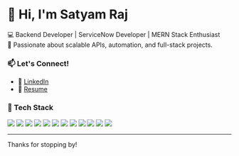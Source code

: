 # 👋 Hi, I'm Satyam Raj

💻 Backend Developer | ServiceNow Developer | MERN Stack Enthusiast  
🚀 Passionate about scalable APIs, automation, and full-stack projects.

### 📫 Let's Connect!
<!--- 🌐 [Portfolio/Website (optional)](https://your-link-here)-->
- 💼 [LinkedIn](https://linkedin.com/in/raj5253)
- 📂 [Resume](https://drive.google.com/file/d/1wxt81nnK0c8_YLc96GIQtdPPhaLPeP4N/view?usp=sharing)

### 🧰 Tech Stack

<img src="https://img.shields.io/badge/JavaScript-F7DF1E?logo=javascript&logoColor=black" />
<img src="https://img.shields.io/badge/Java-007396?logo=java&logoColor=white" />
<img src="https://img.shields.io/badge/Node.js-339933?logo=node.js&logoColor=white" />
<img src="https://img.shields.io/badge/Express.js-000000?logo=express&logoColor=white" />
<img src="https://img.shields.io/badge/React-61DAFB?logo=react&logoColor=black" />
<img src="https://img.shields.io/badge/Next.js-000000?logo=next.js&logoColor=white" />
<img src="https://img.shields.io/badge/HTML5-E34F26?logo=html5&logoColor=white" />
<img src="https://img.shields.io/badge/CSS3-1572B6?logo=css3&logoColor=white" />
<img src="https://img.shields.io/badge/Tailwind_CSS-06B6D4?logo=tailwind-css&logoColor=white" />
<img src="https://img.shields.io/badge/MongoDB-47A248?logo=mongodb&logoColor=white" />
<img src="https://img.shields.io/badge/MySQL-4479A1?logo=mysql&logoColor=white" />
<img src="https://img.shields.io/badge/ServiceNow-0C322C?logo=servicenow&logoColor=white" />

---

Thanks for stopping by!


<!--
**raj5253/raj5253** is a ✨ _special_ ✨ repository because its `README.md` (this file) appears on your GitHub profile.

Here are some ideas to get you started:

- 🔭 I’m currently working on ...
- 🌱 I’m currently learning ...
- 👯 I’m looking to collaborate on ...
- 🤔 I’m looking for help with ...
- 💬 Ask me about ...
- 📫 How to reach me: ...
- 😄 Pronouns: ...
- ⚡ Fun fact: ...
-->
